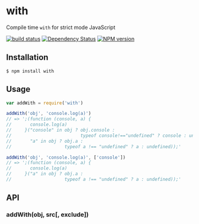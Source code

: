 # with

Compile time `with` for strict mode JavaScript

[![build status](https://secure.travis-ci.org/ForbesLindesay/with.png)](http://travis-ci.org/ForbesLindesay/with)
[![Dependency Status](https://img.shields.io/gemnasium/ForbesLindesay/with.svg)](https://gemnasium.com/ForbesLindesay/with)
[![NPM version](https://img.shields.io/npm/v/with.svg)](http://badge.fury.io/js/with)

## Installation

    $ npm install with

## Usage

```js
var addWith = require('with')

addWith('obj', 'console.log(a)')
// => ';(function (console, a) {
//       console.log(a)
//     }("console" in obj ? obj.console :
//                          typeof console!=="undefined" ? console : undefined,
//       "a" in obj ? obj.a :
//                    typeof a !== "undefined" ? a : undefined));'

addWith('obj', 'console.log(a)', ['console'])
// => ';(function (console, a) {
//       console.log(a)
//     }("a" in obj ? obj.a :
//                    typeof a !== "undefined" ? a : undefined));'
```

## API

### addWith(obj, src[, exclude])